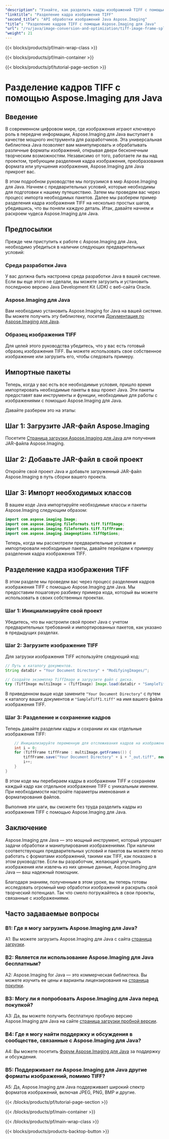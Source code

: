 ```yaml
---
"description": "Узнайте, как разделить кадры изображений TIFF с помощью Aspose.Imaging для Java. Пошаговое руководство с предварительными условиями, примером кода и часто задаваемыми вопросами для разработчиков."
"linktitle": "Разделение кадра изображения TIFF"
"second_title": "API обработки изображений Java Aspose.Imaging"
"title": "Разделение кадров TIFF с помощью Aspose.Imaging для Java"
"url": "/ru/java/image-conversion-and-optimization/tiff-image-frame-splitting/"
"weight": 21
---
```


{{< blocks/products/pf/main-wrap-class >}}

{{< blocks/products/pf/main-container >}}

{{< blocks/products/pf/tutorial-page-section >}}

# Разделение кадров TIFF с помощью Aspose.Imaging для Java

## Введение

В современном цифровом мире, где изображения играют ключевую роль в передаче информации, Aspose.Imaging для Java выступает в качестве мощного инструмента для разработчиков. Эта универсальная библиотека Java позволяет вам манипулировать и обрабатывать различные форматы изображений, открывая двери бесконечным творческим возможностям. Независимо от того, работаете ли вы над проектом, требующим разделения кадра изображения, преобразования формата или улучшения изображения, Aspose.Imaging для Java прикроет вас.

В этом подробном руководстве мы погрузимся в мир Aspose.Imaging для Java. Начнем с предварительных условий, которые необходимы для подготовки к нашему путешествию. Затем мы проведем вас через процесс импорта необходимых пакетов. Далее мы разберем пример разделения кадра изображения TIFF на несколько простых шагов, убедившись, что вы поняли каждую деталь. Итак, давайте начнем и раскроем чудеса Aspose.Imaging для Java.

## Предпосылки

Прежде чем приступить к работе с Aspose.Imaging для Java, необходимо убедиться в наличии следующих предварительных условий:

### Среда разработки Java
У вас должна быть настроена среда разработки Java в вашей системе. Если вы еще этого не сделали, вы можете загрузить и установить последнюю версию Java Development Kit (JDK) с веб-сайта Oracle.

### Aspose.Imaging для Java
Вам необходимо установить Aspose.Imaging for Java на вашей системе. Вы можете получить эту библиотеку, посетив [Документация по Aspose.Imaging для Java](https://reference.aspose.com/imaging/java/).

### Образец изображения TIFF
Для целей этого руководства убедитесь, что у вас есть готовый образец изображения TIFF. Вы можете использовать свое собственное изображение или загрузить его, чтобы следовать примеру.

## Импортные пакеты

Теперь, когда у вас есть все необходимые условия, пришло время импортировать необходимые пакеты в ваш проект Java. Эти пакеты предоставят вам инструменты и функции, необходимые для работы с изображениями с помощью Aspose.Imaging для Java.

Давайте разберем это на этапы:

## Шаг 1: Загрузите JAR-файл Aspose.Imaging

Посетите [Страница загрузки Aspose.Imaging для Java](https://releases.aspose.com/imaging/java/) для получения JAR-файла Aspose.Imaging.

## Шаг 2: Добавьте JAR-файл в свой проект

Откройте свой проект Java и добавьте загруженный JAR-файл Aspose.Imaging в путь сборки вашего проекта.

## Шаг 3: Импорт необходимых классов

В вашем коде Java импортируйте необходимые классы и пакеты Aspose.Imaging следующим образом:

```java
import com.aspose.imaging.Image;
import com.aspose.imaging.fileformats.tiff.TiffImage;
import com.aspose.imaging.fileformats.tiff.TiffFrame;
import com.aspose.imaging.imageoptions.TiffOptions;
```

Теперь, когда мы рассмотрели предварительные условия и импортировали необходимые пакеты, давайте перейдем к примеру разделения кадра изображения TIFF.

## Разделение кадра изображения TIFF

В этом разделе мы проведем вас через процесс разделения кадров изображения TIFF с помощью Aspose.Imaging для Java. Мы предоставим пошаговую разбивку примера кода, который вы можете использовать в своих собственных проектах.

### Шаг 1: Инициализируйте свой проект
Убедитесь, что вы настроили свой проект Java с учетом предварительных требований и импортированных пакетов, как указано в предыдущих разделах.

### Шаг 2: Загрузите изображение TIFF
Для загрузки изображения TIFF используйте следующий код:

```java
// Путь к каталогу документов.
String dataDir = "Your Document Directory" + "ModifyingImages/";

// Создайте экземпляр TiffImage и загрузите файл с диска.
try (TiffImage multiImage = (TiffImage) Image.load(dataDir + "SampleTiff1.tiff")) {
```

В приведенном выше коде замените `"Your Document Directory"` с путем к каталогу ваших документов и `"SampleTiff1.tiff"` на имя вашего файла изображения TIFF.

### Шаг 3: Разделение и сохранение кадров
Теперь давайте разделим кадры и сохраним их как отдельные изображения TIFF:

```java
    // Инициализируйте переменную для отслеживания кадров на изображении.
    int i = 0;
    for (TiffFrame tiffFrame : multiImage.getFrames()) {
        tiffFrame.save("Your Document Directory" + i + "_out.tiff", new TiffOptions(TiffExpectedFormat.TiffJpegRgb));
        i++;
    }
}
```

В этом коде мы перебираем кадры в изображении TIFF и сохраняем каждый кадр как отдельное изображение TIFF с уникальным именем. При необходимости настройте параметры именования и форматирования файлов.

Выполнив эти шаги, вы сможете без труда разделить кадры из изображения TIFF с помощью Aspose.Imaging для Java.

## Заключение

Aspose.Imaging для Java — это мощный инструмент, который упрощает задачи обработки и манипулирования изображениями. При наличии соответствующих предварительных условий и пакетов вы можете легко работать с форматами изображений, такими как TIFF, как показано в этом руководстве. Если вы разработчик, желающий улучшить изображения или извлечь из них ценные данные, Aspose.Imaging для Java — ваш надежный помощник.

Благодаря знаниям, полученным в этом уроке, вы теперь готовы исследовать огромный мир обработки изображений и раскрыть свой творческий потенциал. Так что смело погружайтесь в свои проекты, связанные с изображениями.

## Часто задаваемые вопросы

### В1: Где я могу загрузить Aspose.Imaging для Java?

A1: Вы можете загрузить Aspose.Imaging для Java с сайта [страница загрузки](https://releases.aspose.com/imaging/java/).

### В2: Является ли использование Aspose.Imaging для Java бесплатным?

A2: Aspose.Imaging for Java — это коммерческая библиотека. Вы можете изучить ее цены и варианты лицензирования на [страница покупки](https://purchase.aspose.com/buy).

### В3: Могу ли я попробовать Aspose.Imaging для Java перед покупкой?

A3: Да, вы можете получить бесплатную пробную версию Aspose.Imaging для Java на сайте [страница загрузки пробной версии](https://releases.aspose.com/).

### В4: Где я могу найти поддержку и обсуждения в сообществе, связанные с Aspose.Imaging для Java?

A4: Вы можете посетить [Форум Aspose.Imaging для Java](https://forum.aspose.com/) за поддержку и обсуждения.

### В5: Поддерживает ли Aspose.Imaging для Java другие форматы изображений, помимо TIFF?

A5: Да, Aspose.Imaging для Java поддерживает широкий спектр форматов изображений, включая JPEG, PNG, BMP и другие.

{{< /blocks/products/pf/tutorial-page-section >}}

{{< /blocks/products/pf/main-container >}}

{{< /blocks/products/pf/main-wrap-class >}}

{{< blocks/products/products-backtop-button >}}